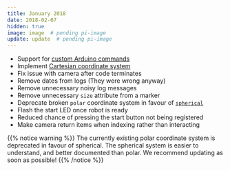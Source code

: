 ```yaml
---
title: January 2018
date: 2018-02-07
hidden: true
image: image  # pending pi-image
update: update  # pending pi-image
---
```


- Support for [custom Arduino commands](/api/servo-assembly/arduino-commands/)
- Implement [Cartesian coordinate system](/api/vision/coordinates/#cartesian-coordinates)
- Fix issue with camera after code terminates
- Remove dates from logs (They were wrong anyway)
- Remove unnecessary noisy log messages
- Remove unnecessary `size` attribute from a marker
- Deprecate broken `polar` coordinate system in favour of [`spherical`](/api/vision/coordinates/#spherical-coordinates)
- Flash the start LED once robot is ready
- Reduced chance of pressing the start button not being registered
- Make camera return items when indexing rather than interacting

{{% notice warning %}}
The currently existing polar coordinate system is deprecated in favour of spherical. The spherical system is easier to understand, and better documented than polar. We recommend updating as soon as possible!
{{% /notice %}}
